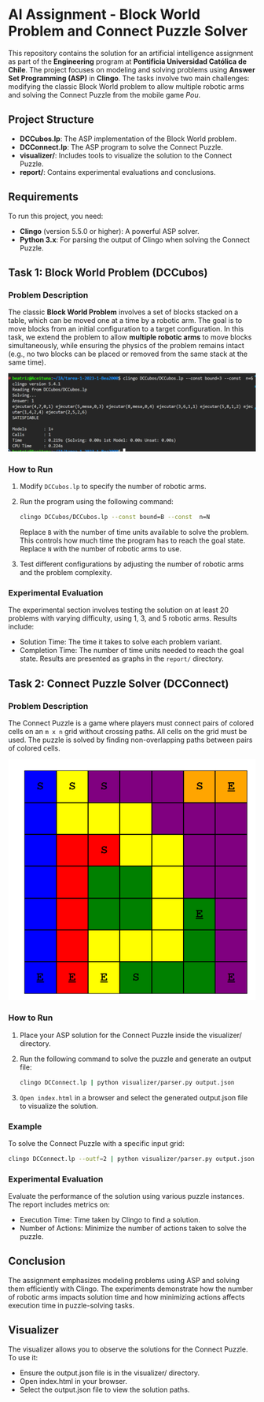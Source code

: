 # AI Assignment - Block World Problem and Connect Puzzle Solver

This repository contains the solution for an artificial intelligence assignment as part of the **Engineering** program at **Pontificia Universidad Católica de Chile**. The project focuses on modeling and solving problems using **Answer Set Programming (ASP)** in **Clingo**. The tasks involve two main challenges: modifying the classic Block World problem to allow multiple robotic arms and solving the Connect Puzzle from the mobile game *Pou*.

## Project Structure

- **DCCubos.lp**: The ASP implementation of the Block World problem.
- **DCConnect.lp**: The ASP program to solve the Connect Puzzle.
- **visualizer/**: Includes tools to visualize the solution to the Connect Puzzle.
- **report/**: Contains experimental evaluations and conclusions.

## Requirements

To run this project, you need:

- **Clingo** (version 5.5.0 or higher): A powerful ASP solver.
- **Python 3.x**: For parsing the output of Clingo when solving the Connect Puzzle.

## Task 1: Block World Problem (DCCubos)

### Problem Description

The classic **Block World Problem** involves a set of blocks stacked on a table, which can be moved one at a time by a robotic arm. The goal is to move blocks from an initial configuration to a target configuration. In this task, we extend the problem to allow **multiple robotic arms** to move blocks simultaneously, while ensuring the physics of the problem remains intact (e.g., no two blocks can be placed or removed from the same stack at the same time).

![alt text](image-1.png)

### How to Run

1. Modify `DCCubos.lp` to specify the number of robotic arms.
2. Run the program using the following command:

    ```bash
    clingo DCCubos/DCCubos.lp --const bound=B --const  n=N
    ```

    Replace `B` with the number of time units available to solve the problem. This controls how much time the program has to reach the goal state. Replace `N` with the number of robotic arms to use.

3. Test different configurations by adjusting the number of robotic arms and the problem complexity.

### Experimental Evaluation

The experimental section involves testing the solution on at least 20 problems with varying difficulty, using 1, 3, and 5 robotic arms. Results include:

- Solution Time: The time it takes to solve each problem variant.
- Completion Time: The number of time units needed to reach the goal state.
Results are presented as graphs in the `report/` directory.

## Task 2: Connect Puzzle Solver (DCConnect)

### Problem Description

The Connect Puzzle is a game where players must connect pairs of colored cells on an `m x n` grid without crossing paths. All cells on the grid must be used. The puzzle is solved by finding non-overlapping paths between pairs of colored cells.

![alt text](image.png)

### How to Run

1. Place your ASP solution for the Connect Puzzle inside the visualizer/ directory.
2. Run the following command to solve the puzzle and generate an output file:

    ```bash
    clingo DCConnect.lp | python visualizer/parser.py output.json
    ```

3. `Open index.html` in a browser and select the generated output.json file to visualize the solution.

### Example

To solve the Connect Puzzle with a specific input grid:

```bash
clingo DCConnect.lp --outf=2 | python visualizer/parser.py output.json
```

### Experimental Evaluation

Evaluate the performance of the solution using various puzzle instances. The report includes metrics on:

- Execution Time: Time taken by Clingo to find a solution.
- Number of Actions: Minimize the number of actions taken to solve the puzzle.

## Conclusion

The assignment emphasizes modeling problems using ASP and solving them efficiently with Clingo. The experiments demonstrate how the number of robotic arms impacts solution time and how minimizing actions affects execution time in puzzle-solving tasks.

## Visualizer

The visualizer allows you to observe the solutions for the Connect Puzzle. To use it:

- Ensure the output.json file is in the visualizer/ directory.
- Open index.html in your browser.
- Select the output.json file to view the solution paths.